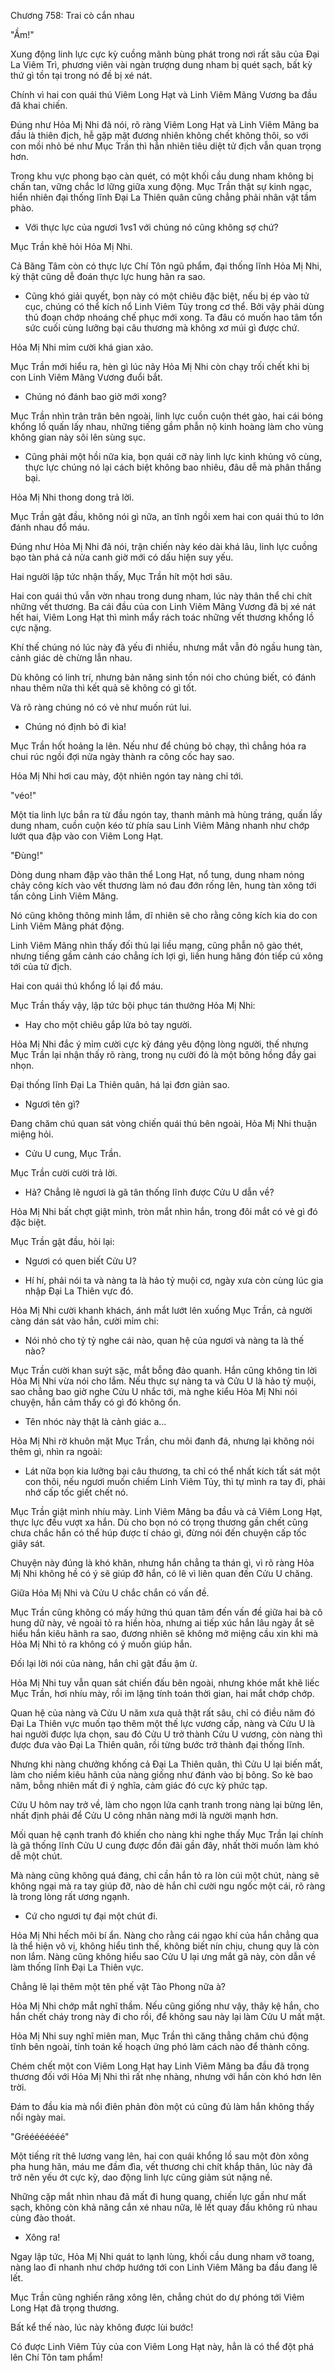 




Chương 758: Trai cò cắn nhau


"Ầm!"

Xung động linh lực cực kỳ cuồng mãnh bùng phát trong nơi rất sâu của Đại La Viêm Trì, phương viên vài ngàn trượng dung nham bị quét sạch, bất kỳ thứ gì tồn tại trong nó đề bị xé nát.

Chính vì hai con quái thú Viêm Long Hạt và Linh Viêm Mãng Vương ba đầu đã khai chiến.

Đúng như Hỏa Mị Nhi đã nói, rõ ràng Viêm Long Hạt và Linh Viêm Mãng ba đầu là thiên địch, hễ gặp mặt đương nhiên không chết không thôi, so với con mồi nhỏ bé như Mục Trần thì hẳn nhiên tiêu diệt tử địch vẫn quan trọng hơn.

Trong khu vực phong bạo càn quét, có một khối cầu dung nham không bị chấn tan, vững chắc lơ lững giữa xung động. Mục Trần thật sự kinh ngạc, hiển nhiên đại thống lĩnh Đại La Thiên quân cũng chẳng phải nhân vật tầm phào.

- Với thực lực của ngươi 1vs1 với chúng nó cũng không sợ chứ?

Mục Trần khẽ hỏi Hỏa Mị Nhi.

Cả Băng Tâm còn có thực lực Chí Tôn ngũ phẩm, đại thống lĩnh Hỏa Mị Nhi, kỳ thật cũng dễ đoán thực lực hung hãn ra sao.

- Cũng khó giải quyết, bọn này có một chiêu đặc biệt, nếu bị ép vào tử cục, chúng có thể kích nổ Linh Viêm Tủy trong cơ thể. Bởi vậy phải dùng thủ đoạn chớp nhoáng chế phục mới xong. Ta đâu có muốn hao tâm tổn sức cuối cùng lưỡng bại câu thương mà không xơ múi gì được chứ.

Hỏa Mị Nhi mỉm cười khá gian xảo.

Mục Trần mới hiểu ra, hèn gì lúc nãy Hỏa Mị Nhi còn chạy trối chết khi bị con Linh Viêm Mãng Vương đuổi bắt.

- Chúng nó đánh bao giờ mới xong?

Mục Trần nhìn trân trân bên ngoài, linh lực cuồn cuộn thét gào, hai cái bóng khổng lồ quấn lấy nhau, những tiếng gầm phẫn nộ kinh hoàng làm cho vùng không gian này sôi lên sùng sục.

- Cũng phải một hồi nữa kia, bọn quái cỡ này linh lực kinh khủng vô cùng, thực lực chúng nó lại cách biệt không bao nhiêu, đâu dễ mà phân thắng bại.

Hỏa Mị Nhi thong dong trả lời.

Mục Trần gật đầu, không nói gì nữa, an tĩnh ngồi xem hai con quái thú to lớn đánh nhau đổ máu.

Đúng như Hỏa Mị Nhi đã nói, trận chiến này kéo dài khá lâu, linh lực cuồng bạo tàn phá cả nửa canh giờ mới có dấu hiện suy yếu.

Hai người lập tức nhận thấy, Mục Trần hít một hơi sâu.

Hai con quái thú vẫn vờn nhau trong dung nham, lúc này thân thể chi chít những vết thương. Ba cái đầu của con Linh Viêm Mãng Vương đã bị xé nát hết hai, Viêm Long Hạt thì mình mẩy rách toác những vết thương khổng lồ cực nặng.

Khí thế chúng nó lúc này đã yếu đi nhiều, nhưng mắt vẫn đỏ ngầu hung tàn, cảnh giác dè chừng lẫn nhau.

Dù không có linh trí, nhưng bản năng sinh tồn nói cho chúng biết, có đánh nhau thêm nữa thì kết quả sẽ không có gì tốt.

Và rõ ràng chúng nó có vẻ như muốn rút lui.

- Chúng nó định bỏ đi kìa!

Mục Trần hốt hoảng la lên. Nếu như để chúng bỏ chạy, thì chẳng hóa ra chui rúc ngồi đợi nửa ngày thành ra công cốc hay sao.

Hỏa Mị Nhi hơi cau mày, đột nhiên ngón tay nàng chỉ tới.

"véo!"

Một tia linh lực bắn ra từ đầu ngón tay, thanh mảnh mà hùng tráng, quấn lấy dung nham, cuồn cuộn kéo từ phía sau Linh Viêm Mãng nhanh như chớp lướt qua đập vào con Viêm Long Hạt.

"Đùng!"

Dòng dung nham đập vào thân thể Long Hạt, nổ tung, dung nham nóng chảy công kích vào vết thương làm nó đau đớn rống lên, hung tàn xông tới tấn công Linh Viêm Mãng.

Nó cũng không thông minh lắm, dĩ nhiên sẽ cho rằng công kích kia do con Linh Viêm Mãng phát động.

Linh Viêm Mãng nhìn thấy đối thủ lại liều mạng, cũng phẫn nộ gào thét, nhưng tiếng gầm cảnh cáo chẳng ích lợi gì, liền hung hăng đón tiếp cú xông tới của tử địch.

Hai con quái thú khổng lồ lại đổ máu.

Mục Trần thấy vậy, lập tức bội phục tán thưởng Hỏa Mị Nhi:

- Hay cho một chiêu gắp lửa bỏ tay người.

Hỏa Mị Nhi đắc ý mỉm cười cực kỳ đáng yêu động lòng người, thế nhưng Mục Trần lại nhận thấy rõ ràng, trong nụ cười đó là một bông hồng đầy gai nhọn.

Đại thống lĩnh Đại La Thiên quân, há lại đơn giản sao.

- Ngươi tên gì?

Đang chăm chú quan sát vòng chiến quái thú bên ngoài, Hỏa Mị Nhi thuận miệng hỏi.

- Cửu U cung, Mục Trần.

Mục Trần cười cười trả lời.

- Hả? Chẳng lẽ ngươi là gã tân thống lĩnh được Cửu U dẫn về?

Hỏa Mị Nhi bất chợt giật mình, tròn mắt nhìn hắn, trong đôi mắt có vẻ gì đó đặc biệt.

Mục Trần gật đầu, hỏi lại:

- Ngươi có quen biết Cửu U?

- Hí hí, phải nói ta và nàng ta là hảo tỷ muội cơ, ngày xưa còn cùng lúc gia nhập Đại La Thiên vực đó.

Hỏa Mị Nhi cười khanh khách, ánh mắt lướt lên xuống Mục Trần, cả người càng dán sát vào hắn, cười mỉm chi:

- Nói nhỏ cho tỷ tỷ nghe cái nào, quan hệ của ngươi và nàng ta là thế nào?

Mục Trần cười khan suýt sặc, mắt bỗng đảo quanh. Hắn cũng không tin lời Hỏa Mị Nhi vừa nói cho lắm. Nếu thực sự nàng ta và Cửu U là hảo tỷ muội, sao chẳng bao giờ nghe Cửu U nhắc tới, mà nghe kiểu Hỏa Mị Nhi nói chuyện, hắn cảm thấy có gì đó không ổn.

- Tên nhóc này thật là cảnh giác a...

Hỏa Mị Nhi rờ khuôn mặt Mục Trần, chu môi đanh đá, nhưng lại không nói thêm gì, nhìn ra ngoài:

- Lát nữa bọn kia lưỡng bại câu thương, ta chỉ có thể nhất kích tất sát một con thôi, nếu ngươi muốn chiếm Linh Viêm Tủy, thì tự mình ra tay đi, phải nhớ cấp tốc giết chết nó.

Mục Trần giật mình nhíu mày. Linh Viêm Mãng ba đầu và cả Viêm Long Hạt, thực lực đều vượt xa hắn. Dù cho bọn nó có trọng thương gần chết cũng chưa chắc hắn có thể húp được tí cháo gì, đừng nói đến chuyện cấp tốc giây sát.

Chuyện này đúng là khó khăn, nhưng hắn chẳng ta thán gì, vì rõ ràng Hỏa Mị Nhi không hề có ý sẽ giúp đỡ hắn, có lẽ vì liên quan đến Cửu U chăng.

Giữa Hỏa Mị Nhi và Cửu U chắc chắn có vấn đề.

Mục Trần cũng không có mấy hứng thú quan tâm đến vấn đề giữa hai bà cô hung dữ này, vẻ ngoài tỏ ra hiền hòa, nhưng ai tiếp xúc hắn lâu ngày ắt sẽ hiểu hắn kiêu hãnh ra sao, đương nhiên sẽ không mở miệng cầu xin khi mà Hỏa Mị Nhi tỏ ra không có ý muốn giúp hắn.

Đối lại lời nói của nàng, hắn chỉ gật đầu ậm ừ.

Hỏa Mị Nhi tuy vẫn quan sát chiến đấu bên ngoài, nhưng khóe mắt khẽ liếc Mục Trần, hơi nhíu mày, rồi im lặng tính toán thời gian, hai mắt chớp chớp.

Quan hệ của nàng và Cửu U năm xưa quả thật rất sâu, chỉ có điều năm đó Đại La Thiên vực muốn tạo thêm một thế lực vương cấp, nàng và Cửu U là hai người được lựa chọn, sau đó Cửu U trở thành Cửu U vương, còn nàng thì được đưa vào Đại La Thiên quân, rồi từng bước trở thành đại thống lĩnh.

Nhưng khi nàng chưởng khống cả Đại La Thiên quân, thì Cửu U lại biến mất, làm cho niềm kiêu hãnh của nàng giống như đánh vào bị bông. So kè bao năm, bỗng nhiên mất đi ý nghĩa, cảm giác đó cực kỳ phức tạp.

Cửu U hôm nay trở về, làm cho ngọn lửa cạnh tranh trong nàng lại bừng lên, nhất định phải để Cửu U công nhân nàng mới là người mạnh hơn.

Mối quan hệ cạnh tranh đó khiến cho nàng khi nghe thấy Mục Trần lại chính là gã thống lĩnh Cửu U cung được đồn đãi gần đây, nhất thời muốn làm khó dễ một chút.

Mà nàng cũng không quá đáng, chỉ cần hắn tỏ ra lòn cúi một chút, nàng sẽ không ngại mà ra tay giúp đỡ, nào dè hắn chỉ cười ngu ngốc một cái, rõ ràng là trong lòng rất ương ngạnh.

- Cứ cho ngươi tự đại một chút đi.

Hỏa Mị Nhi hếch môi bí ẩn. Nàng cho rằng cái ngạo khí của hắn chẳng qua là thể hiện vô vị, không hiểu tình thế, không biết nín chịu, chung quy là còn non lắm. Nàng cũng không hiểu sao Cửu U lại ưng mắt gã này, còn dẫn về làm thống lĩnh Đại La Thiên vực.

Chẳng lẽ lại thêm một tên phế vật Tào Phong nữa à?

Hỏa Mị Nhi chớp mắt nghĩ thầm. Nếu cũng giống như vậy, thây kệ hắn, cho hắn chết cháy trong này đi cho rồi, để không sau này lại làm Cửu U mất mặt.

Hỏa Mị Nhi suy nghĩ miên man, Mục Trần thì căng thẳng chăm chú động tĩnh bên ngoài, tính toán kế hoạch ứng phó làm cách nào để thành công.

Chém chết một con Viêm Long Hạt hay Linh Viêm Mãng ba đầu đã trọng thương đối với Hỏa Mị Nhi thì rất nhẹ nhàng, nhưng với hắn còn khó hơn lên trời.

Đám to đầu kia mà nổi điên phản đòn một cú cũng đủ làm hắn không thấy nổi ngày mai.

"Gréééééééé"

Một tiếng rít thê lương vang lên, hai con quái khổng lồ sau một đòn xông pha hung hãn, máu me đầm đìa, vết thương chi chít khắp thân, lúc này đã trở nên yếu ớt cực kỳ, dao động linh lực cũng giảm sút nặng nề.

Những cặp mắt nhìn nhau đã mất đi hung quang, chiến lực gần như mất sạch, không còn khả năng cắn xé nhau nữa, lê lết quay đầu không rủ nhau cùng đào thoát.

- Xông ra!

Ngay lập tức, Hỏa Mị Nhi quát to lạnh lùng, khối cầu dung nham vỡ toang, nàng lao đi nhanh như chớp hướng tới con Linh Viêm Mãng ba đầu đang lê lết.

Mục Trần cũng nghiến răng xông lên, chẳng chút do dự phóng tới Viêm Long Hạt đã trọng thương.

Bất kể thế nào, lúc này không được lùi bước!

Có được Linh Viêm Tủy của con Viêm Long Hạt này, hẳn là có thể đột phá lên Chí Tôn tam phẩm!




